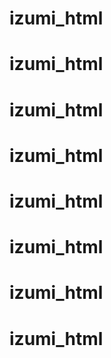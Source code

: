 # izumi_html
# izumi_html
# izumi_html
# izumi_html
# izumi_html
# izumi_html
# izumi_html
# izumi_html

